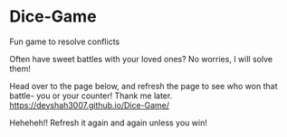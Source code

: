 # Dice-Game
Fun game to resolve conflicts

Often have sweet battles with your loved ones? No worries, I will solve them!

Head over to the page below, and refresh the page to see who won that battle- you or your counter! Thank me later.
https://devshah3007.github.io/Dice-Game/

Heheheh!! Refresh it again and again unless you win!
